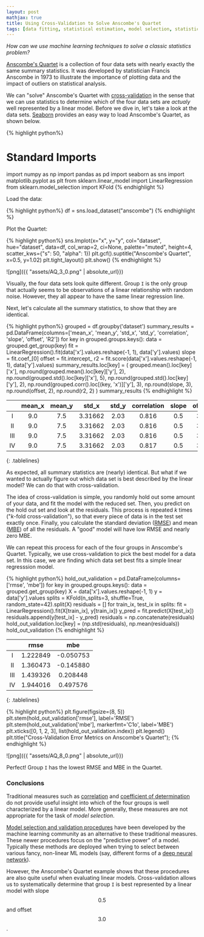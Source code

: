 ```yaml
---
layout: post
mathjax: true
title: Using Cross-Validation to Solve Anscombe's Quartet
tags: [data fitting, statistical estimation, model selection, statistics]
---
```


<style>
.tablelines table, .tablelines td, .tablelines th {
        border: 1px solid black;
        padding: 10px;
        }
</style>

_How can we use machine learning techniques to solve a classic statistics problem?_

[Anscombe's Quartet](https://en.wikipedia.org/wiki/Anscombe%27s_quartet) is a collection of four data sets with nearly exactly the same summary statistics. It was developed by statistician Francis Anscombe in 1973 to illustrate the importance of plotting data and the impact of outliers on statistical analysis. 

We can "solve" Anscombe's Quartet with [cross-validation](https://en.wikipedia.org/wiki/Cross-validation_(statistics)) in the sense that we can use statistics to determine which of the four data sets are *actualy* well represented by a linear model. Before we dive in, let's take a look at the data sets. [Seaborn](https://seaborn.pydata.org/) provides an easy way to load Anscombe's Quartet, as shown below.


{% highlight python%}
# Standard Imports
import numpy as np
import pandas as pd
import seaborn as sns
import matplotlib.pyplot as plt
from sklearn.linear_model import LinearRegression
from sklearn.model_selection import KFold
{% endhighlight %}

Load the data:

{% highlight python%}
df = sns.load_dataset("anscombe")
{% endhighlight %}

Plot the Quartet:

{% highlight python%}
sns.lmplot(x="x", y="y", col="dataset", hue="dataset", data=df,
           col_wrap=2, ci=None, palette="muted", height=4,
           scatter_kws={"s": 50, "alpha": 1})
plt.gcf().suptitle("Anscombe's Quartet", x=0.5, y=1.02)
plt.tight_layout()
plt.show()
{% endhighlight %}


![png]({{ "assets/AQ_3_0.png" | absolute_url}})


Visually, the four data sets look quite different. Group `I` is the only group that actually seems to be observations of a linear relationship with random noise. However, they all appear to have the same linear regression line. 

Next, let's calculate all the summary statistics, to show that they are identical.


{% highlight python%}
grouped = df.groupby('dataset')
summary_results = pd.DataFrame(columns=['mean_x', 'mean_y', 'std_x', 'std_y', 'correlation', 'slope', 'offset', 'R2'])
for key in grouped.groups.keys():
    data = grouped.get_group(key)
    fit = LinearRegression().fit(data['x'].values.reshape(-1, 1), data['y'].values)
    slope = fit.coef_[0]
    offset = fit.intercept_
    r2 = fit.score(data['x'].values.reshape(-1, 1), data['y'].values)
    summary_results.loc[key] = (
        grouped.mean().loc[key]['x'],
        np.round(grouped.mean().loc[key]['y'], 2),
        np.round(grouped.std().loc[key]['x'], 5),
        np.round(grouped.std().loc[key]['y'], 2),
        np.round(grouped.corr().loc[(key, 'x')]['y'], 3),
        np.round(slope, 3),
        np.round(offset, 2),
        np.round(r2, 2)
    )
summary_results
{% endhighlight %}


||mean_x|mean_y|std_x|std_y|correlation|slope|offset|R2|
|:---: |:---: |:---: |:---: |:---: |:---: |:---: |:---: |:---: |
|I|9.0|7.5|3.31662|2.03|0.816|0.5|3.0|0.67|
|II|9.0|7.5|3.31662|2.03|0.816|0.5|3.0|0.67|
|III|9.0|7.5|3.31662|2.03|0.816|0.5|3.0|0.67|
|IV|9.0|7.5|3.31662|2.03|0.817|0.5|3.0|0.67|
{: .tablelines}

As expected, all summary statistics are (nearly) identical. But what if we wanted to actually figure out which data set is best described by the linear model? We can do that with cross-validation.

The idea of cross-validation is simple, you randomly hold out some amount of your data, and fit the model with the reduced set. Then, you predict on the hold out set and look at the residuals. This process is repeated _k_ times ("_k_-fold cross-validation"), so that every piece of data is in the test set exactly once. Finally, you calculate the standard deviation ([RMSE](https://en.wikipedia.org/wiki/Root-mean-square_deviation)) and mean ([MBE](https://en.wikipedia.org/wiki/Bias_of_an_estimator)) of all the residuals. A "good" model will have low RMSE and nearly zero MBE.

We can repeat this process for each of the four groups in Anscombe's Quartet. Typically, we use cross-validation to pick the best model for a data set. In this case, we are finding which data set best fits a simple linear regresssion model.


{% highlight python%}
hold_out_validation = pd.DataFrame(columns=['rmse', 'mbe'])
for key in grouped.groups.keys():
    data = grouped.get_group(key)
    X = data['x'].values.reshape(-1, 1)
    y = data['y'].values
    splits = KFold(n_splits=3, shuffle=True, random_state=42).split(X)
    residuals = []
    for train_ix, test_ix in splits:
        fit = LinearRegression().fit(X[train_ix], y[train_ix])
        y_pred = fit.predict(X[test_ix])
        residuals.append(y[test_ix] - y_pred)
    residuals = np.concatenate(residuals)
    hold_out_validation.loc[key] = (np.std(residuals), np.mean(residuals))
hold_out_validation
{% endhighlight %}


||rmse|mbe|
|:---: |:---: |:---: |
|I|1.222849|-0.050753|
|II|1.360473|-0.145880|
|III|1.439326|0.208448|
|IV|1.944016|0.497576|
{: .tablelines}



{% highlight python%}
plt.figure(figsize=(8, 5))
plt.stem(hold_out_validation['rmse'], label='RMSE')
plt.stem(hold_out_validation['mbe'], markerfmt='C1o', label='MBE')
plt.xticks([0, 1, 2, 3], list(hold_out_validation.index))
plt.legend()
plt.title("Cross-Validation Error Metrics on Anscombe's Quartet");
{% endhighlight %}


![png]({{ "assets/AQ_8_0.png" | absolute_url}})


Perfect! Group `I` has the lowest RMSE and MBE in the Quartet. 

### Conclusions

Traditional measures such as [correlation](https://en.wikipedia.org/wiki/Correlation_and_dependence) and [coefficient of determination](https://en.wikipedia.org/wiki/Coefficient_of_determination) do not provide useful insight into which of the four groups is well characterized by a linear model. More generally, these measures are not appropriate for the task of _model selection_. 

[Model selection and validation procedures](https://scikit-learn.org/stable/model_selection.html) have been developed by the machine learning community as an alternative to these traditional measures. These newer procedures focus on the "predictive power" of a model. Typically these methods are deployed when trying to select between various fancy, non-linear ML models (say, different forms of a [deep neural network](https://scikit-learn.org/stable/modules/neural_networks_supervised.html)).

However, the Anscombe's Quartet example shows that these procedures are also quite useful when evaluating linear models. Cross-validation allows us to systematically determine that group `I` is best represented by a linear model with slope $$0.5$$ and offset $$3.0$$.
